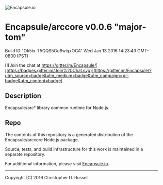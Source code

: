 ![Encapsule.io](https://encapsule.io/images/blue-burst-encapsule.io-logo-251x64.png "Encapsule.io")

# Encapsule/arccore v0.0.6 "major-tom"

Build ID "Ok5tx-T5QQS5Gc6wlqxOCA" Wed Jan 13 2016 14:23:43 GMT-0800 (PST)

[![Join the chat at https://gitter.im/Encapsule/](https://badges.gitter.im/Join%20Chat.svg)](https://gitter.im/Encapsule/?utm_source=badge&utm_medium=badge&utm_campaign=pr-badge&utm_content=badge)

## Description

Encapsule/arc* library common runtime for Node.js.

## Repo

The contents of this repository is a generated distribution of the Encapsule/arccore Node.js package.

Source, tests, and build infrastructure for this work is maintained in a separate repository.

For additional information, please visit [Encapsule.io](https://encapsule.io).

<hr>

Copyright (C) 2016 Christopher D. Russell
